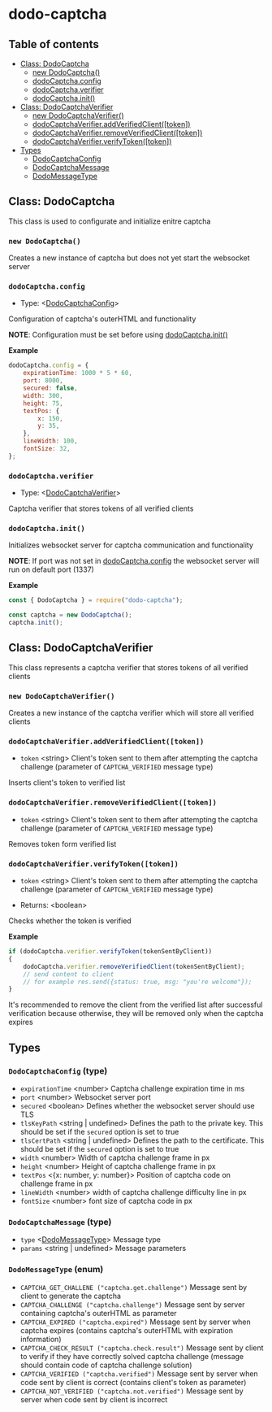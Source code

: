 # dodo-captcha

## Table of contents

- [Class: DodoCaptcha](#class-dodocaptcha)
	- [new DodoCaptcha()](#new-dodocaptcha)
	- [dodoCaptcha.config](#dodocaptcha.config)
	- [dodoCaptcha.verifier](#dodocaptcha.verifier)
	- [dodoCaptcha.init()](#dodocaptcha.init)
- [Class: DodoCaptchaVerifier](#class-dodocaptchaverifier)
	- [new DodoCaptchaVerifier()](#new-dodocaptchaverifier)
	- [dodoCaptchaVerifier.addVerifiedClient([token])](#dodocaptchaverifier.addverifiedclienttoken)
	- [dodoCaptchaVerifier.removeVerifiedClient([token])](#dodocaptchaverifier.removeverifiedclienttoken)
	- [dodoCaptchaVerifier.verifyToken([token])](#dodocaptchaverifier.verifytokentoken)
- [Types](#types)
	- [DodoCaptchaConfig](#dodocaptchaconfig-type)
	- [DodoCaptchaMessage](#dodocaptchamessage-type)
	- [DodoMessageType](#dodomessagetype-enum)

## Class: DodoCaptcha

This class is used to configurate and initialize enitre captcha

### ``new DodoCaptcha()``

Creates a new instance of captcha but does not yet start the websocket server

### ``dodoCaptcha.config``

- Type: \<[DodoCaptchaConfig](#dodocaptchaconfig-type)\>

Configuration of captcha's outerHTML and functionality

**NOTE**: Configuration must be set before using [dodoCaptcha.init()](#dodocaptcha.init)

**Example**

```js
dodoCaptcha.config = {
	expirationTime: 1000 * 5 * 60,
	port: 8000,
	secured: false,
	width: 300,
	height: 75,
	textPos: {
		x: 150,
		y: 35,
	},
	lineWidth: 100,
	fontSize: 32,
};
```

### ``dodoCaptcha.verifier``

- Type: \<[DodoCaptchaVerifier](#class-dodocaptchaverifier)\>

Captcha verifier that stores tokens of all verified clients

### ``dodoCaptcha.init()``

Initializes websocket server for captcha communication and functionality

**NOTE**: If port was not set in [dodoCaptcha.config](#dodocaptcha.config) the websocket server will run on default port (1337)

**Example**

```js
const { DodoCaptcha } = require("dodo-captcha");

const captcha = new DodoCaptcha();
captcha.init();
```

## Class: DodoCaptchaVerifier

This class represents a captcha verifier that stores tokens of all verified clients

### ``new DodoCaptchaVerifier()``

Creates a new instance of the captcha verifier which will store all verified clients

### ``dodoCaptchaVerifier.addVerifiedClient([token])``

- ``token`` \<string\> Client's token sent to them after attempting the captcha challenge (parameter of ``CAPTCHA_VERIFIED`` message type)

Inserts client's token to verified list

### ``dodoCaptchaVerifier.removeVerifiedClient([token])``

- ``token`` \<string\> Client's token sent to them after attempting the captcha challenge (parameter of ``CAPTCHA_VERIFIED`` message type)

Removes token form verified list

### ``dodoCaptchaVerifier.verifyToken([token])``

- ``token`` \<string\> Client's token sent to them after attempting the captcha challenge (parameter of ``CAPTCHA_VERIFIED`` message type)

- Returns: \<boolean\>

Checks whether the token is verified

**Example**

```js
if (dodoCaptcha.verifier.verifyToken(tokenSentByClient))
{
	dodoCaptcha.verifier.removeVerifiedClient(tokenSentByClient);
	// send content to client
	// for example res.send({status: true, msg: "you're welcome"});
}
```
It's recommended to remove the client from the verified list after successful verification because otherwise, they will be removed only when the captcha expires

## Types

### ``DodoCaptchaConfig`` (type)

- ``expirationTime`` \<number\> Captcha challenge expiration time in ms
- ``port`` \<number\> Websocket server port
- ``secured`` \<boolean\> Defines whether the websocket server should use TLS
- ``tlsKeyPath`` \<string | undefined\> Defines the path to the private key. This should be set if the ``secured`` option is set to true
- ``tlsCertPath`` \<string | undefined\> Defines the path to the certificate. This should be set if the ``secured`` option is set to true
- ``width`` \<number\> Width of captcha challenge frame in px
- ``height`` \<number\> Height of captcha challenge frame in px
- ``textPos`` \<{x: number, y: number}\> Position of captcha code on challenge frame in px
- ``lineWidth`` \<number\> width of captcha challenge difficulty line in px
- ``fontSize`` \<number\> font size of captcha code in px

### ``DodoCaptchaMessage`` (type)

- ``type`` \<[DodoMessageType](#dodomessagetype-enum)\> Message type
- ``params`` \<string | undefined\> Message parameters

### ``DodoMessageType`` (enum)

- ``CAPTCHA_GET_CHALLENE ("captcha.get.challenge")`` Message sent by client to generate the captcha
- ``CAPTCHA_CHALLENGE ("captcha.challenge")`` Message sent by server containing captcha's outerHTML as parameter
- ``CAPTCHA_EXPIRED ("captcha.expired")`` Message sent by server when captcha expires
(contains captcha's outerHTML with expiration information)
- ``CAPTCHA_CHECK_RESULT ("captcha.check.result")`` Message sent by client to verify if they have correctly solved captcha challenge
(message should contain code of captcha challenge solution)
- ``CAPTCHA_VERIFIED ("captcha.verified")`` Message sent by server when code sent by client is correct
(contains client's token as parameter)
- ``CAPTCHA_NOT_VERIFIED ("captcha.not.verified")`` Message sent by server when code sent by client is incorrect
